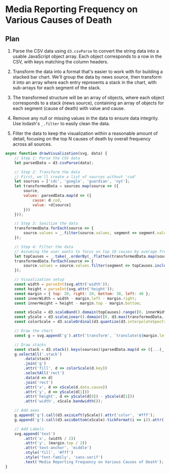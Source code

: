 # Media Reporting Frequency on Various Causes of Death

## Plan

1. Parse the CSV data using `d3.csvParse` to convert the string data into a usable JavaScript object array. Each object corresponds to a row in the CSV, with keys matching the column headers.

2. Transform the data into a format that's easier to work with for building a stacked bar chart. We'll group the data by news source, then transform it into an array where each entry represents a stack in the chart, with sub-arrays for each segment of the stack.

3. The transformed structure will be an array of objects, where each object corresponds to a stack (news source), containing an array of objects for each segment (cause of death) with value and cause.

4. Remove any null or missing values in the data to ensure data integrity. Use lodash's `_.filter` to easily clean the data.

5. Filter the data to keep the visualization within a reasonable amount of detail, focusing on the top N causes of death by overall frequency across all sources. 

```javascript
async function drawVisualization(svg, data) {
    // Step 1: Parse the CSV data
    let parsedData = d3.csvParse(data);

    // Step 2: Transform the data
    // First, we'll create a list of sources without 'cod'
    let sources = ['cdc', 'google', 'guardian', 'nyt'];
    let transformedData = sources.map(source => ({
        source,
        values: parsedData.map(d => ({
            cause: d.cod,
            value: +d[source]
        }))
    }));

    // Step 3: Sanitize the data
    transformedData.forEach(source => {
        source.values = _.filter(source.values, segment => segment.value != null && !isNaN(segment.value));
    });

    // Step 4: Filter the data
    // Assuming the user wants to focus on top 10 causes by average frequency
    let topCauses = _.take(_.orderBy(_.flatten(transformedData.map(source => source.values)), ['value'], ['desc']), 10).map(d => d.cause);
    transformedData.forEach(source => {
        source.values = source.values.filter(segment => topCauses.includes(segment.cause));
    });

    // Visualization setup
    const width = parseInt(svg.attr('width'));
    const height = parseInt(svg.attr('height'));
    const margin = { top: 20, right: 20, bottom: 30, left: 40 };
    const innerWidth = width - margin.left - margin.right;
    const innerHeight = height - margin.top - margin.bottom;

    const xScale = d3.scaleBand().domain(topCauses).range([0, innerWidth]).padding(0.1);
    const yScale = d3.scaleLinear().domain([0, d3.max(transformedData, source => d3.sum(source.values, d => d.value))]).nice().range([innerHeight, 0]);
    const colorScale = d3.scaleOrdinal(d3.quantize(d3.interpolateSpectral, sources.length));

    // Draw the chart
    const g = svg.append('g').attr('transform', `translate(${margin.left},${margin.top})`);

    // Draw stacks
    const stack = d3.stack().keys(sources)(parsedData.map(d => ({...(_.pick(d, sources.map(source => source))), cause: d.cod})));
    g.selectAll('.stack')
        .data(stack)
        .join('g')
        .attr('fill', d => colorScale(d.key))
        .selectAll('rect')
        .data(d => d)
        .join('rect')
        .attr('x', d => xScale(d.data.cause))
        .attr('y', d => yScale(d[1]))
        .attr('height', d => yScale(d[0]) - yScale(d[1]))
        .attr('width', xScale.bandwidth());

    // Add axes
    g.append('g').call(d3.axisLeft(yScale)).attr('color', '#fff');
    g.append('g').call(d3.axisBottom(xScale).tickFormat(i => i)).attr('transform', `translate(0,${innerHeight})`).attr('color', '#fff');

    // Add Labels
    svg.append('text')
        .attr('x', (width / 2))
        .attr('y', (margin.top / 2))
        .attr('text-anchor', 'middle')
        .style('fill', '#fff')
        .style('font-family', 'sans-serif')
        .text('Media Reporting Frequency on Various Causes of Death');
}
```